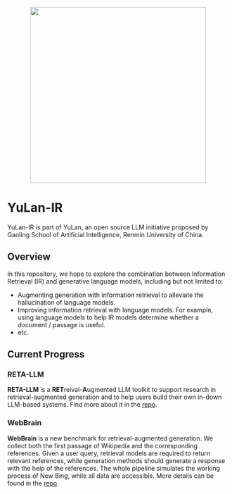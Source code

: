 <p align="center">
<img src="https://github.com/RUC-GSAI/YuLan-IR/blob/main/YuLan-logo.jpg" width="400px">
</p>

# YuLan-IR

YuLan-IR is part of YuLan, an open source LLM initiative proposed by Gaoling School of Artificial Intelligence, Renmin University of China. 

## Overview

In this repository, we hope to explore the combination between Information Retrieval (IR) and generative language models, including but not limited to: 
- Augmenting generation with information retrieval to alleviate the hallucination of language models.
- Improving information retrieval with language models. For example, using language models to help IR models determine whether a document / passage is useful.
- etc.

## Current Progress

### RETA-LLM
**RETA-LLM** is a **RET**reival-**A**ugmented LLM toolkit to support research in retrieval-augmented generation and to help users build their own in-down LLM-based systems. Find more about it in the [repo](https://github.com/RUC-GSAI/YuLan-IR/tree/main/RETA-LLM).

### WebBrain
**WebBrain** is a new benchmark for retrieval-augmented generation. We collect both the first passage of Wikipedia and the corresponding references. Given a user query, retrieval models are required to return relevant references, while generation methods should generate a response with the help of the references. The whole pipeline simulates the working process of New Bing, while all data are accessible. More details can be found in the [repo](https://github.com/RUC-GSAI/YuLan-IR/tree/main/WebBrain).
